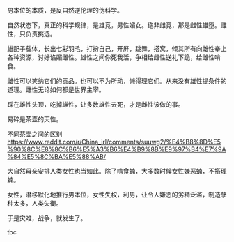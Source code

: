 男本位的本质，是反自然逆伦理的伪科学。

自然状态下，真正的科学规律，是雄竞，男性媚女。绝非雌竞，那是雌性雄堕。雌性，只负责挑选。

雄配子载体，长出七彩羽毛，打扮自己，开屏，跳舞，搭窝，倾其所有向雌性奉上各种资源，讨好谄媚雌性。雄性之间你死我活，争相给雌性送礼下跪，给雌性啃食。

雌性可以笑纳它们的贡品。也可以不为所动，懒得理它们。从来没有雄性提条件的道理。雌性无论如何都是世界主宰。

踩在雄性头顶，吃掉雄性，让多数雄性去死，才是雌性该做的事。

易碎是茶壶的天性。

不同茶壶之间的区别 https://www.reddit.com/r/China_irl/comments/suuwg2/%E4%B8%8D%E5%90%8C%E8%8C%B6%E5%A3%B6%E4%B9%8B%E9%97%B4%E7%9A%84%E5%8C%BA%E5%88%AB/

大自然母亲安排人类女性也当如此。除了啃食蝻，大多数时候女性嫌恶蝻，不搭理蝻。

女性，潜移默化地推行男本位，女性失权，利男，让令人嫌恶的劣精泛滥，制造孽种太多，人类失衡。

于是灾难，战争，就发生了。

tbc
